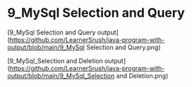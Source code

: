 # 9_MySql Selection and Query

[9_MySql Selection and Query output](https://github.com/LearnerSrush/java-program-with-output/blob/main/9_MySql Selection and Query.png)


[9_MySql_Selection and Deletion output](https://github.com/LearnerSrush/java-program-with-output/blob/main/9_MySql_Selection and Deletion.png)



